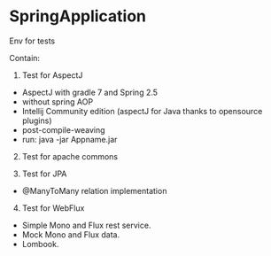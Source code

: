 # SpringApplication

Env for tests

Contain:
1. Test for AspectJ
- AspectJ with gradle 7 and Spring 2.5
- without spring AOP
- Intellij Community edition (aspectJ for Java thanks to opensource plugins)
- post-compile-weaving
- run: java -jar Appname.jar

2. Test for apache commons

3. Test for JPA
- @ManyToMany relation implementation

4. Test for WebFlux
- Simple Mono and Flux rest service.
- Mock Mono and Flux data.
- Lombook.
